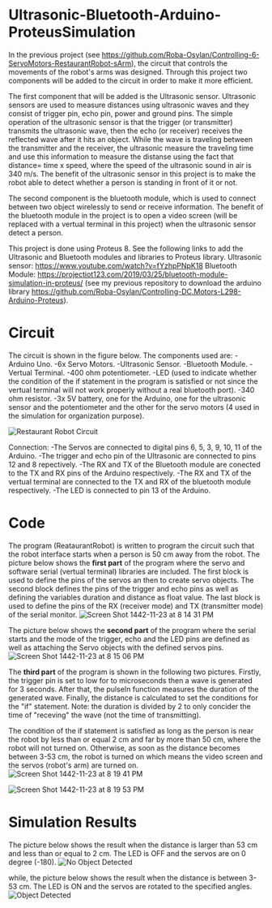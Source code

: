 # Ultrasonic-Bluetooth-Arduino-ProteusSimulation
In the previous project (see https://github.com/Roba-Osylan/Controlling-6-ServoMotors-RestaurantRobot-sArm), the circuit that controls the movements of the robot's arms was designed. Through this project two components will be added to the circuit in order to make it more efficient. 

The first component that will be added is the Ultrasonic sensor. Ultrasonic sensors are used to measure distances using ultrasonic waves and they consist of trigger pin, echo pin, power and ground pins. The simple operation of the ultrasonic sensor is that the trigger (or transmitter) transmits the ultrasonic wave, then the echo (or receiver) receives the reflected wave after it hits an object. While the wave is traveling between the transmitter and the receiver, the ultrasonic measure the traveling time and use this information to measure the distanse using the fact that distance= time x speed, where the speed of the ultrasonic sound in air is 340 m/s. The benefit of the ultrasonic sensor in this project is to make the robot able to detect whether a person is standing in front of it or not. 

The second component is the bluetooth module, which is used to connect between two object wirelessly to send or receive information. The benefit of the bluetooth module in the project is to open a video screen (will be replaced with a vertual terminal in this project) when the ultrasonic sensor detect a person.

This project is done using Proteus 8. See the following links to add the Ultrasonic and Bluetooth modules and libraries to Proteus library.
Ultrasonic sensor: https://www.youtube.com/watch?v=fYzhpPNpK18
Bluetooth Module: https://projectiot123.com/2019/03/25/bluetooth-module-simulation-in-proteus/
(see my previous repository to download the arduino library https://github.com/Roba-Osylan/Controlling-DC.Motors-L298-Arduino-Proteus).

# Circuit 

The circuit is shown in the figure below. The components used are: 
-Arduino Uno. 
-6x Servo Motors. 
-Ultrasonic Sensor.
-Bluetooth Module.
-Vertual Terminal.
-400 ohm potentiometer.
-LED (used to indicate whether the condition of the if statement in the program is satisfied or not since the vertual terminal will not work properly without a real bluetooth port). 
-340 ohm resistor.
-3x 5V battery, one for the Arduino, one for the ultrasonic sensor and the potentiometer and the other for the servo motors (4 used in the simulation for organization purpose).

![Restaurant Robot Circuit](https://user-images.githubusercontent.com/85955049/124361609-7b4f3580-dc38-11eb-90cc-36dc67c6265a.png)

Connection:
-The Servos are connected to digital pins 6, 5, 3, 9, 10, 11 of the Arduino.
-The trigger and echo pin of the Ultrasonic are connected to pins 12 and 8 repectively.
-The RX and TX of the Bluetooth module are conected to the TX and RX pins of the Arduino respectively. 
-The RX and TX of the vertual terminal are connected to the TX and RX of the bluetooth module respectively.
-The LED is connected to pin 13 of the Arduino. 

# Code
The program (ReataurantRobot) is written to program the circuit such that the robot interface starts when a person is 50 cm away from the robot. 
The picture below shows the **first part** of the program where the servo and software serial (vertual terminal) libraries are included. The first block is used to define the pins of the servos an then to create servo objects. The second block defines the pins of the trigger and echo pins as well as defining the variables duration and distance as float value. The last block is used to define the pins of the RX (receiver mode) and TX (transmitter mode) of the serial monitor.
![Screen Shot 1442-11-23 at 8 14 31 PM](https://user-images.githubusercontent.com/85955049/124363357-70e66900-dc43-11eb-944b-8313fab47192.png)

The picture below shows the **second part** of the program where the serial starts and the mode of the trigger, echo and the LED pins are defined as well as attaching the Servo objects with the defined servos pins.
![Screen Shot 1442-11-23 at 8 15 06 PM](https://user-images.githubusercontent.com/85955049/124363340-53b19a80-dc43-11eb-9c55-1939b028b3fc.png)

The **third part** of the program is shown in the following two pictures. Firstly, the trigger pin is set to low for to microseconds then a wave is generated for 3 seconds. After that, the pulseIn function measures the duration of the generated wave. Finally, the distance is calculated to set the conditions for the "if" statement. Note: the duration is divided by 2 to only concider the time of "receving" the wave (not the time of transmitting). 

The condition of the if statement is satisfied as long as the person is near the robot by less than or equal 2 cm and far by more than 50 cm, where the robot will not turned on. Otherwise, as soon as the distance becomes between 3-53 cm, the robot is turned on which means the video screen and the servos (robot's arm) are turned on. 
![Screen Shot 1442-11-23 at 8 19 41 PM](https://user-images.githubusercontent.com/85955049/124363288-033a3d00-dc43-11eb-99fb-f9b200c538a1.png)

![Screen Shot 1442-11-23 at 8 19 53 PM](https://user-images.githubusercontent.com/85955049/124363317-2c5acd80-dc43-11eb-9153-56477f75a512.png)

# Simulation Results

The picture below shows the result when the distance is larger than 53 cm and less than or equal to 2 cm. The LED is OFF and the servos are on 0 degree (-180).
![No Object Detected](https://user-images.githubusercontent.com/85955049/124363474-0f72ca00-dc44-11eb-9729-d40b8bedee47.png)

while, the picture below shows the result when the distance is between 3-53 cm. The LED is ON and the servos are rotated to the specified angles.
![Object Detected](https://user-images.githubusercontent.com/85955049/124363520-5b257380-dc44-11eb-8b97-5558cc0da627.png)


